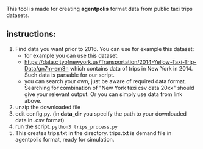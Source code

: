 This tool is made for creating **agentpolis** format data from public taxi trips datasets.

## instructions:
1. Find data you want prior to 2016. You can use for example this dataset:
	- for example you can use this dataset:
	-  https://data.cityofnewyork.us/Transportation/2014-Yellow-Taxi-Trip-Data/gn7m-em8n which contains data of trips in New York in 2014. Such data is parsable for our script.
	- you can search your own, just be aware of required data format. Searching for combination of "New York taxi csv data 20xx" should give your relevant output. Or you can simply use data from link above.
2. unzip the downloaded file
3. edit config.py. (in **data_dir** you specify the path to your downloaded data in .csv format)   
4. run the script.
	 `python3 trips_process.py`
5. This creates trips.txt in the directory. trips.txt is demand file in agentpolis format, ready for simulation. 
